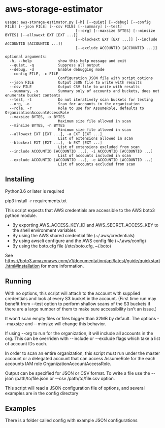 # aws-storage-estimator

```
usage: aws-storage-estimator.py [-h] [--quiet] [--debug] [--config FILE] [--json FILE] [--csv FILE] [--summary] [--test]
                                [--org] [--maxsize BYTES] [--minsize BYTES] [--allowext EXT [EXT ...]]
                                [--blockext EXT [EXT ...]] [--include ACCOUNTID [ACCOUNTID ...]]
                                [--exclude ACCOUNTID [ACCOUNTID ...]]

optional arguments:
  -h, --help            show this help message and exit
  --quiet, -q           Suppress all output
  --debug, -d           Enable debugging mode
  --config FILE, -c FILE
                        Configuration JSON file with script options
  --json FILE           Output JSON file to write with results
  --csv FILE            Output CSV file to write with results
  --summary, -s         Summary only of accounts and buckets, does not enumerate bucket contents
  --test, -t            Do not iteratively scan buckets for testing
  --org, -o             Scan for accounts in the organization
  --role, -r            Role to use for AssumeRole, defaults to OrganizationAccountAccessRole
  --maxsize BYTES, -x BYTES
                        Maximum size file allowed in scan
  --minsize BYTES, -n BYTES
                        Minimum size file allowed in scan
  --allowext EXT [EXT ...], -a EXT [EXT ...]
                        List of extensions allowed in scan
  --blockext EXT [EXT ...], -b EXT [EXT ...]
                        List of extensions excluded from scan
  --include ACCOUNTID [ACCOUNTID ...], -i ACCOUNTID [ACCOUNTID ...]
                        List of accounts included in scan
  --exclude ACCOUNTID [ACCOUNTID ...], -e ACCOUNTID [ACCOUNTID ...]
                        List of accounts excluded from scan

```

## Installing

Python3.6 or later is required

pip3 install -r requirements.txt

This script expects that AWS credentials are accessible to the AWS boto3 python module.
* By exporting AWS_ACCESS_KEY_ID and AWS_SECRET_ACCESS_KEY to the shell environment variables
* By using the AWS shared credential file (~/.aws/credentials)
* By using awscli configure and the AWS config file (~/.aws/config)
* By using the boto.cfg file (/etc/boto.cfg, ~/.boto)

See https://boto3.amazonaws.com/v1/documentation/api/latest/guide/quickstart.html#installation for more information.

## Running

With no options, this script will attach to the account with supplied credentials and 
look at every S3 bucket in the account.  (First time run may benefit from --test option to perform shallow 
scans of the S3 buckets if there are a large number of them to make sure accessibility isn't an issue.) 

It won't scan empty files or files bigger than 32MB by default.  The options --maxsize and --minsize will 
change this behavior.

If using --org to run for the organization, it will include all accounts in the org.  This can be
overriden with --include or --exclude flags which take a list of account IDs each.

In order to scan an entire organization, this script must run under the master account or 
a delegated account that can access AssumeRole for the each accounts IAM role OrganizationAccountAccessRole.

Output can be specified for JSON or CSV format.  To write a file use the --json /path/to/file.json or --csv /path/to/file.csv option.

This script will read a JSON configuration file of options, and several examples are in the config directory

## Examples

There is a folder called config with example JSON configurations
